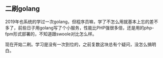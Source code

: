 ## 二刷golang

2019年也系统的学过一次golang，但程序员嘛，学了不怎么用就基本上忘的差不多了，前些日子用golang写了个小服务，性能比PHP强很多倍，还是用的php-fpm形式部署的，不知道跟swoole对比怎么样。

现在开始二刷。学习是没有一次到位的，之前复数这块总有个疑问，没怎么搞明白。


